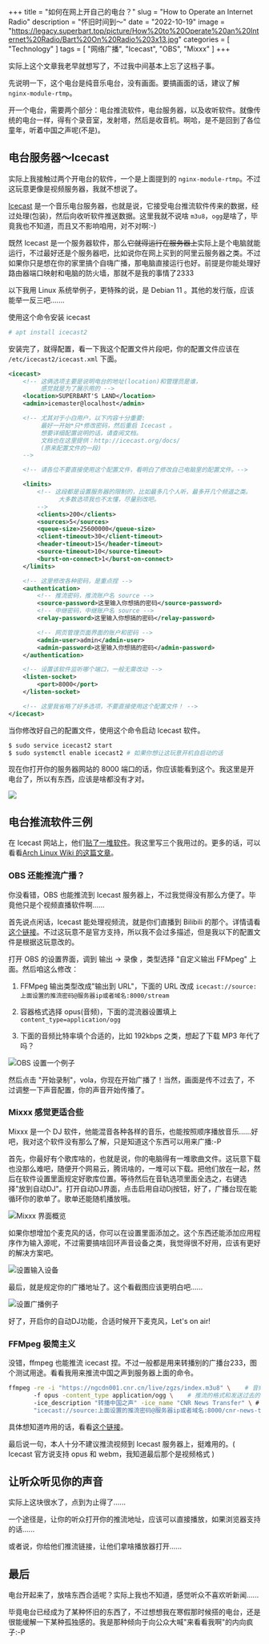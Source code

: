 +++
title = "如何在网上开自己的电台？"
slug = "How to Operate an Internet Radio"
description = "怀旧时间到～"
date = "2022-10-19"
image = "https://legacy.superbart.top/picture/How%20to%20Operate%20an%20Internet%20Radio/Bart%20On%20Radio%203x13.jpg"
categories = [
    "Technology"
]
tags = [
    "网络广播",
    "Icecast",
    "OBS",
    "Mixxx"
]
+++

实际上这个文章我老早就想写了，不过我中间基本上忘了这档子事。

先说明一下，这个电台是纯音乐电台，没有画面。要搞画面的话，建议了解 `nginx-module-rtmp`。

开一个电台，需要两个部分：电台推流软件，电台服务器，以及收听软件。就像传统的电台一样，得有个录音室，发射塔，然后是收音机。啊哈，是不是回到了各位童年，听着中国之声呢(不是)。

## 电台服务器～Icecast

实际上我接触过两个开电台的软件，一个是上面提到的 `nginx-module-rtmp`。不过这玩意更像是视频服务器，我就不想说了。

[Icecast](https://www.icecast.org) 是一个音乐电台服务器，也就是说，它接受电台推流软件传来的数据，经过处理(包装)，然后向收听软件推送数据。这里我就不说啥 `m3u8`，`ogg`是啥了，毕竟我也不知道，而且又不影响咱用，对不对啊:-)

既然 Icecast 是一个服务器软件，那么~~它就得运行在服务器上~~实际上是个电脑就能运行，不过最好还是个服务器吧，比如说你在网上买到的阿里云服务器之类。不过如果你只是想在你的家里搞个自嗨广播，那电脑直接运行也好。前提是你能处理好路由器端口映射和电脑的防火墙，那就不是我的事情了2333

以下我用 Linux 系统举例子，更特殊的说，是 Debian 11 。其他的发行版，应该能举一反三吧.......

使用这个命令安装 icecast

```bash
# apt install icecast2
```

安装完了，就得配置，看一下我这个配置文件片段吧，你的配置文件应该在 `/etc/icecast2/icecast.xml` 下面。

```xml
<icecast>
    <!-- 这俩选项主要是说明电台的地址(location)和管理员是谁，
         感觉就是为了展示用的 -->
    <location>SUPERBART'S LAND</location>
    <admin>icemaster@localhost</admin>

    <!-- 尤其对于小白用户，以下内容十分重要:
         最好一开始*只*修改密码，然后重启 Icecast 。
         想要详细配置说明的话，请查阅文档。
         文档也在这里提供：http://icecast.org/docs/
         (原来配置文件的一段)
    -->

    <!-- 请各位不要直接使用这个配置文件，看明白了修改自己电脑里的配置文件。-->

    <limits>
        <!-- 这段都是设置服务器的限制的，比如最多几个人听，最多开几个频道之类。
              大多数选项我也不太懂，尽量别改吧。
        -->
        <clients>200</clients>
        <sources>5</sources>
        <queue-size>25600000</queue-size>
        <client-timeout>30</client-timeout>
        <header-timeout>15</header-timeout>
        <source-timeout>10</source-timeout>
        <burst-on-connect>1</burst-on-connect>
    </limits>

    <!-- 这里修改各种密码，是重点捏 -->
    <authentication>
        <!-- 推流密码，推流账户名 source -->
        <source-password>这里输入你想搞的密码</source-password>
        <!-- 中继密码，中继账户名 source -->
        <relay-password>这里输入你想搞的密码</relay-password>

        <!-- 网页管理页面界面的账户和密码 -->
        <admin-user>admin</admin-user>
        <admin-password>这里输入你想搞的密码</admin-password>
    </authentication>

    <!-- 设置该软件监听哪个端口，一般无需改动 -->
    <listen-socket>
        <port>8000</port>
    </listen-socket>

    <!-- 这里我省略了好多选项，不要直接使用这个配置文件！ -->
</icecast>
```

当你修改好自己的配置文件，使用这个命令启动 Icecast 软件。

```bash
$ sudo service icecast2 start
$ sudo systemctl enable icecast2 # 如果你想让这玩意开机自启动的话
```

现在你打开你的服务器网站的 8000 端口的话，你应该能看到这个。我这里是开电台了，所以有东西，应该是啥都没有才对。

![](https://legacy.superbart.top/picture/How%20to%20Operate%20an%20Internet%20Radio/Icecast.png)

## 电台推流软件三例

在 Icecast 网站上，他们[贴了一堆软件](https://icecast.org/apps/)。我这里写三个我用过的。更多的话，可以看看[Arch Linux Wiki 的这篇文章](https://wiki.archlinux.org/title/Icecast)。

### OBS 还能推流广播？

你没看错，OBS 也能推流到 Icecast 服务器上，不过我觉得没有那么方便了。毕竟他只是个视频直播软件啊......

首先说点闲话，Icecast 能处理视频流，就是你们直播到 Bilibili 的那个。详情请看[这个链接](https://epir.at/2018/03/08/obs-icecast-streaming/)。不过这玩意不是官方支持，所以我不会过多描述，但是我以下的配置文件是根据这玩意改的。

打开 OBS 的设置界面，调到 输出 -> 录像 ，类型选择 "自定义输出 FFMpeg" 上面。然后咱这么修改：

1. FFMpeg 输出类型改成"输出到 URL"，下面的 URL 改成 `icecast://source:上面设置的推流密码@服务器ip或者域名:8000/stream`

2. 容器格式选择 opus(音频)，下面的混流器设置填上 `content_type=application/ogg`

3. 下面的音频比特率填个合适的，比如 192kbps 之类，想起了下载 MP3 年代了吗？

![OBS 设置一个例子](https://legacy.superbart.top/picture/How%20to%20Operate%20an%20Internet%20Radio/OBS-REFRENCE.png)

然后点击 "开始录制"，vola，你现在开始广播了！当然，画面是传不过去了，不过调整一下声音配置，你的声音开始传播了。

### Mixxx 感觉更适合些

Mixxx 是一个 DJ 软件，他能混音各种各样的音乐，也能按照顺序播放音乐......好吧，我对这个软件没有那么了解，只是知道这个东西可以用来广播:-P

首先，你最好有个歌库啥的，也就是说，你的电脑得有一堆歌曲文件。这玩意下载也没那么难吧，随便开个网易云，腾讯啥的，一堆可以下载。把他们放在一起，然后在软件设置里面规定好歌库位置。等待然后在音轨选项里面全选之，右键选择"放到自动DJ"。打开自动DJ界面，点击启用自动Dj按钮，好了，广播台现在能循环你的歌单了。歌单还能随机播放哦。

![Mixxx 界面概览](https://legacy.superbart.top/picture/How%20to%20Operate%20an%20Internet%20Radio/Mixxx-Main.png)

如果你想增加个麦克风的话，你可以在设置里面添加之。这个东西还能添加应用程序作为输入源呢，不过需要搞啥回环声音设备之类，我觉得很不好用，应该有更好的解决方案吧。

![设置输入设备](https://legacy.superbart.top/picture/How%20to%20Operate%20an%20Internet%20Radio/Mixxx-Microphone.png)

最后，就是规定你的广播地址了。这个看截图应该更明白吧......

![设置广播例子](https://legacy.superbart.top/picture/How%20to%20Operate%20an%20Internet%20Radio/Mixxx-Broadcast.png)

好了，开启你的自动DJ功能，合适时候开下麦克风，Let's on air!

### FFMpeg 极简主义

没错，ffmpeg 也能推流 icecast 捏。不过一般都是用来转播别的广播台233，图个测试用途。看看我用来推流中国之声到服务器上面的命令。

```bash
ffmpeg -re -i "https://ngcdn001.cnr.cn/live/zgzs/index.m3u8" \    # 音频源头
       -f opus -content_type application/ogg \    # 推流的格式和发送过去的 Content_Type
       -ice_description "转播中国之声" -ice_name "CNR News Transfer" \ # 该推流的描述和名称(不填写也可以)
       "icecast://source:上面设置的推流密码@服务器ip或者域名:8000/cnr-news-transfer" # 推流目的地址 
```

具体想知道咋用的话，看看[这个链接](https://ffmpeg.org/ffmpeg-protocols.html#Icecast)。

最后说一句，本人十分不建议推流视频到 Icecast 服务器上，挺难用的。( Icecast 官方说支持 opus 和 webm，我知道最后那个是视频格式 )

## 让听众听见你的声音

实际上这块很水了，点到为止得了......

一个途径是，让你的听众打开你的推流地址，应该可以直接播放，如果浏览器支持的话......

或者说，你给他们推流链接，让他们拿啥播放器打开......

## 最后

电台开起来了，放啥东西合适呢？实际上我也不知道，感觉听众不喜欢听新闻......

毕竟电台已经成为了某种怀旧的东西了，不过想想我在寒假那时候搭的电台，还是很能缓解一下某种孤独感的。我是那种倾向于向公众大喊"来看看我啊"的内向疯子:-P
